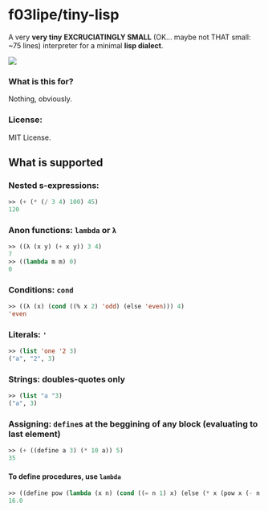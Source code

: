 # f03lipe/tiny-lisp

A very **very tiny** **EXCRUCIATINGLY SMALL** (OK... maybe not THAT small: ~75 lines) interpreter for a minimal **lisp dialect**.

![](http://i.imgur.com/EgtTvTg.jpg)

### What is this for?
Nothing, obviously.

### License:
MIT License.

## What is supported

### Nested s-expressions: 

```lisp
>> (+ (* (/ 3 4) 100) 45)
120
```
### Anon functions: `lambda` or `λ`
```lisp
>> ((λ (x y) (+ x y)) 3 4)
7
>> ((lambda m m) 0)
0
```
### Conditions: `cond`
```lisp
>> ((λ (x) (cond ((% x 2) 'odd) (else 'even))) 4)
'even
```
### Literals: `'`
```lisp
>> (list 'one '2 3)
("a", "2", 3)
```
### Strings: doubles-quotes only
```lisp
>> (list "a "3)
("a", 3)
```
### Assigning: `define`s at the beggining of any block (evaluating to last element)
```lisp
>> (+ ((define a 3) (* 10 a)) 5)
35
```
#### To define procedures, use `lambda`
```lisp
>> ((define pow (lambda (x n) (cond ((= n 1) x) (else (* x (pow x (- n 1))))))) (pow 2 4))
16.0
```

